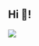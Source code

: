 <h2 align="left">Hi 👋!</h2>
<div align="display">
  <img class="img" src="https://github-readme-stats.vercel.app/api?username=Sastrugy&theme=midnight-purple&show_icons=true"/>
</div>
